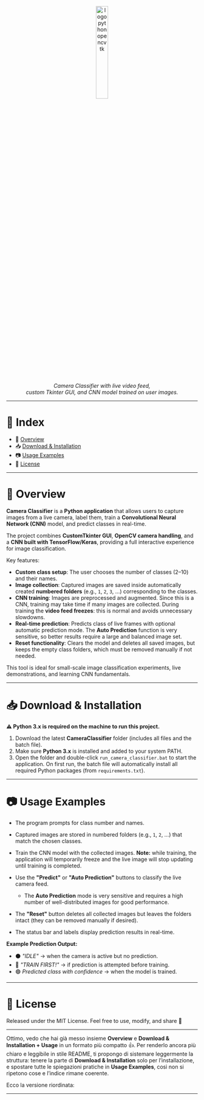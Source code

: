 <p align="center">
  <img src="https://skillicons.dev/icons?i=python,opencv,tk" alt="logo python opencv tk" width="25%">
  <br><br>
  <i>Camera Classifier with live video feed,<br>
  custom Tkinter GUI, and CNN model trained on user images.</i>
</p>

---

# 📖 Index

* 📌 [Overview](#-overview)
* 📥 [Download & Installation](#-download--installation)
* 📷 [Usage Examples](#-usage-examples)
* 📄 [License](#-license)

---

# 📌 Overview

**Camera Classifier** is a **Python application** that allows users to capture images from a live camera, label them, train a **Convolutional Neural Network (CNN)** model, and predict classes in real-time.

The project combines **CustomTkinter GUI**, **OpenCV camera handling**, and a **CNN built with TensorFlow/Keras**, providing a full interactive experience for image classification.

Key features:

* **Custom class setup**: The user chooses the number of classes (2–10) and their names.
* **Image collection**: Captured images are saved inside automatically created **numbered folders** (e.g., `1`, `2`, `3`, …) corresponding to the classes.
* **CNN training**: Images are preprocessed and augmented. Since this is a CNN, training may take time if many images are collected. During training the **video feed freezes**: this is normal and avoids unnecessary slowdowns.
* **Real-time prediction**: Predicts class of live frames with optional automatic prediction mode. The **Auto Prediction** function is very sensitive, so better results require a large and balanced image set.
* **Reset functionality**: Clears the model and deletes all saved images, but keeps the empty class folders, which must be removed manually if not needed.

This tool is ideal for small-scale image classification experiments, live demonstrations, and learning CNN fundamentals.

---

# 📥 Download & Installation

**⚠️ Python 3.x is required on the machine to run this project.**

1. Download the latest **CameraClassifier** folder (includes all files and the batch file).
2. Make sure **Python 3.x** is installed and added to your system PATH.
3. Open the folder and double-click `run_camera_classifier.bat` to start the application.
   On first run, the batch file will automatically install all required Python packages (from `requirements.txt`).

---

# 📷 Usage Examples

* The program prompts for class number and names.
* Captured images are stored in numbered folders (e.g., `1`, `2`, …) that match the chosen classes.
* Train the CNN model with the collected images. **Note:** while training, the application will temporarily freeze and the live image will stop updating until training is completed.
* Use the **"Predict"** or **"Auto Prediction"** buttons to classify the live camera feed.

  * The **Auto Prediction** mode is very sensitive and requires a high number of well-distributed images for good performance.
* The **"Reset"** button deletes all collected images but leaves the folders intact (they can be removed manually if desired).
* The status bar and labels display prediction results in real-time.

**Example Prediction Output:**

* ⚫ *"IDLE"* → when the camera is active but no prediction.
* 🔴 *"TRAIN FIRST!"* → if prediction is attempted before training.
* 🟢 *Predicted class with confidence* → when the model is trained.

---

# 📄 License

Released under the MIT License.
Feel free to use, modify, and share 🚀

---
Ottimo, vedo che hai già messo insieme **Overview** e **Download & Installation + Usage** in un formato più compatto 👍.
Per renderlo ancora più chiaro e leggibile in stile README, ti propongo di sistemare leggermente la struttura: tenere la parte di **Download & Installation** solo per l’installazione, e spostare tutte le spiegazioni pratiche in **Usage Examples**, così non si ripetono cose e l’indice rimane coerente.

Ecco la versione riordinata:

---


